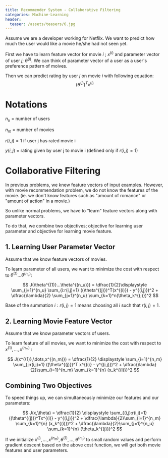 ```yaml
---
title: Recommender System - Collaborative Filtering
categories: Machine-Learning
header:
  teaser: /assets/teasers/6.jpg
---
```


Assume we are a developer working for Netfilx. We want to predict how much the user would like a movie he/she had not seen yet.

First we have to learn feature vector for movie $i$ ; $x^{(i)}$ and parameter vector of user $j$;  $\theta^{(j)}$. We can think of parameter vector of a user as a user's preference pattern of moives.

Then we can predict rating by user $j$ on movie $i$ with following equation:
$$ (\theta^{(j)})^Tx^{(i)} $$

# Notations

$n_u$ = number of users

$n_m$ = number of movies

$r(i,j) = 1$ if user j has rated movie i

$y(i,j)$ = rating given by user j to movie i (defined only if $r(i,j)=1$)

# Collaborative Filtering

In previous problems, we knew feature vectors of input examples. However, with movie recommendation problem, we do not know the features of the movie. (ie. we don't know features such as "amount of romance" or "amount of action" in a movie.)

So unlike normal problems, we have to "learn" feature vectors along with parameter vectors.

To do that, we combine two objectives; objective for learning user parameter and objective for learning movie feature.

## 1. Learning User Parameter Vector

Assume that we know feature vectors of movies.

To learn parameter of all users, we want to minimize the cost with respect to $\theta^{(1)}...\theta^{(n_u)}$:

$$ J(\theta^{(1)}...\theta^{(n_u)}) = \dfrac{1}{2}\displaystyle \sum_{j=1}^{n_u} \sum_{i:r(i,j)=1} ((\theta^{(j)})^T(x^{(i)}) - y^{(i,j)})^2 + \dfrac{\lambda}{2} \sum_{j=1}^{n_u} \sum_{k=1}^n(\theta_k^{(j)})^2 $$

Base of the summation $i:r(i,j)=1$ means choosing all $i$ such that $r(i,j)=1$.

## 2. Learning Movie Feature Vector

Assume that we know parameter vectors of users.

To learn feature of all movies, we want to minimize the cost with respect to $x^{(1)},\dots,x^{(n_m)}$ :

$$ J(x^{(1)},\dots,x^{(n_m)}) = \dfrac{1}{2} \displaystyle \sum_{i=1}^{n_m} \sum_{j:r(i,j)=1} ((\theta^{(j)})^T x^{(i)} - y^{(i,j)})^2 + \dfrac{\lambda}{2}\sum_{i=1}^{n_m} \sum_{k=1}^{n} (x_k^{(i)})^2 $$

## Combining Two Objectives

To speed things up, we can simultaneously minimize our features and our parameters:

$$ J(x,\theta) = \dfrac{1}{2} \displaystyle \sum_{(i,j):r(i,j)=1}((\theta^{(j)})^Tx^{(i)} - y^{(i,j)})^2 + \dfrac{\lambda}{2}\sum_{i=1}^{n_m} \sum_{k=1}^{n} (x_k^{(i)})^2 + \dfrac{\lambda}{2}\sum_{j=1}^{n_u} \sum_{k=1}^{n} (\theta_k^{(j)})^2 $$

If we initialize $x^{(i)},...,x^{(n_m)},\theta^{(1)},...,\theta^{(n_u)}$ to small random values and perform gradient descent based on the above cost function, we will get both movie features and user parameters.
